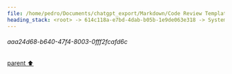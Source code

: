 ```yaml
---
file: /home/pedro/Documents/chatgpt_export/Markdown/Code Review Template Design.md
heading_stack: <root> -> 614c118a-e7bd-4dab-b05b-1e9de063e318 -> System -> 3131d9ce-3bbd-484f-ad76-d940b1b89d05 -> System -> aaa24d68-b640-47f4-8003-0fff2fcafd6c
---
```

###### aaa24d68-b640-47f4-8003-0fff2fcafd6c
[parent ⬆️](#3131d9ce-3bbd-484f-ad76-d940b1b89d05)
